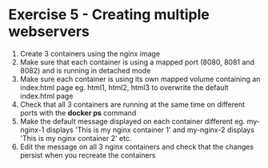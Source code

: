 # Exercise 5 - Creating multiple webservers

1. Create 3 containers using the nginx image
2. Make sure that each container is using a mapped port (8080, 8081 and 8082) and is running in detached mode
3. Make sure each container is using its own mapped volume containing an index.html page eg. html1, html2, html3 to overwrite the default index.html page
4. Check that all 3 containers are running at the same time on different ports with the **docker ps** command
5. Make the default message displayed on each container different eg. my-nginx-1 displays 'This is my nginx container 1' and my-nginx-2 displays 'This is my nginx container 2' etc.
6. Edit the message on all 3 nginx containers and check that the changes persist when you recreate the containers
